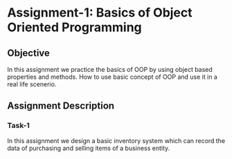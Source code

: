 # Assignment-1: Basics of Object Oriented Programming

## Objective
In this assignment we practice the basics of OOP by using object based properties and methods. How to use basic concept of OOP and use it in a real life scenerio.

## Assignment Description
### Task-1
In this assignment we design a basic inventory system which can record the data of purchasing and selling items of a business entity.
